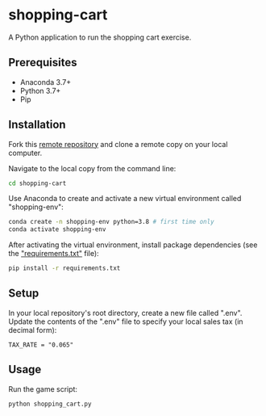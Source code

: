 # shopping-cart

A Python application to run the shopping cart exercise.


## Prerequisites

  + Anaconda 3.7+
  + Python 3.7+
  + Pip

## Installation
Fork this [remote repository](https://github.com/stsikata/shopping-cart.git) and clone a remote copy on your local computer.

Navigate to the local copy from the command line:

```sh
cd shopping-cart
```

Use Anaconda to create and activate a new virtual environment called "shopping-env":

```sh
conda create -n shopping-env python=3.8 # first time only
conda activate shopping-env
```

After activating the virtual environment, install package dependencies (see the ["requirements.txt"](/requirements.txt) file):

```sh
pip install -r requirements.txt
```

## Setup

In your local repository's root directory, create a new file called ".env". Update the contents of the ".env" file to specify your local sales tax (in decimal form):

    TAX_RATE = "0.065"

## Usage

Run the game script:

```py
python shopping_cart.py
```
